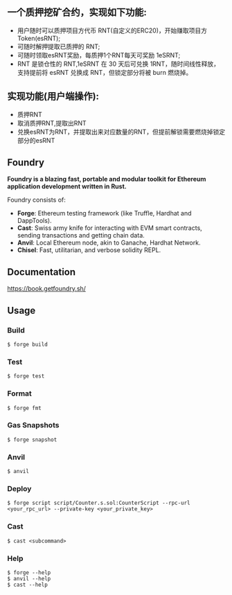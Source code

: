 ## 一个质押挖矿合约，实现如下功能:
-   用户随时可以质押项目方代币 RNT(自定义的ERC20)，开始赚取项目方Token(esRNT);
-   可随时解押提取已质押的 RNT;
-   可随时领取esRNT奖励，每质押1个RNT每天可奖励 1eSRNT;
-   RNT 是锁仓性的 RNT,1eSRNT 在 30 天后可兑换 1RNT，随时间线性释放，支持提前将 esRNT 兑换成 RNT，但锁定部分将被 burn 燃烧掉。

## 实现功能(用户端操作):
-   质押RNT
-   取消质押RNT,提取出RNT
-   兑换esRNT为RNT，并提取出来对应数量的RNT，但提前解锁需要燃烧掉锁定部分的esRNT



## Foundry

**Foundry is a blazing fast, portable and modular toolkit for Ethereum application development written in Rust.**

Foundry consists of:

-   **Forge**: Ethereum testing framework (like Truffle, Hardhat and DappTools).
-   **Cast**: Swiss army knife for interacting with EVM smart contracts, sending transactions and getting chain data.
-   **Anvil**: Local Ethereum node, akin to Ganache, Hardhat Network.
-   **Chisel**: Fast, utilitarian, and verbose solidity REPL.

## Documentation

https://book.getfoundry.sh/

## Usage

### Build

```shell
$ forge build
```

### Test

```shell
$ forge test
```

### Format

```shell
$ forge fmt
```

### Gas Snapshots

```shell
$ forge snapshot
```

### Anvil

```shell
$ anvil
```

### Deploy

```shell
$ forge script script/Counter.s.sol:CounterScript --rpc-url <your_rpc_url> --private-key <your_private_key>
```

### Cast

```shell
$ cast <subcommand>
```

### Help

```shell
$ forge --help
$ anvil --help
$ cast --help
```
